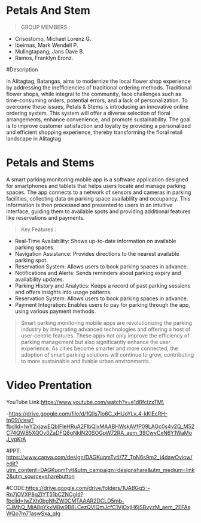 # Petals And Stem

> GROUP MEMBERS :
- Crisostomo, Michael Lorenz G.
- Ibeirnas, Mark Wendell P.
- Mulingtapang, Jans Dave B.
- Ramos, Franklyn Eronz.

#Description

in Alitagtag, Batangas, aims to modernize the local flower shop
experience by addressing the inefficiencies of traditional ordering methods. Traditional
flower shops, while integral to the community, face challenges such as time-consuming
orders, potential errors, and a lack of personalization. To overcome these issues, Petals
& Stems is introducing an innovative online ordering system. This system will offer a
diverse selection of floral arrangements, enhance convenience, and promote
sustainability. The goal is to improve customer satisfaction and loyalty by providing a
personalized and efficient shopping experience, thereby transforming the floral retail
landscape in Alitagtag
 
# Petals and Stems
A smart parking monitoring mobile app is a software application designed for smartphones and tablets that helps users locate and manage parking spaces. The app connects to a network of sensors and cameras in parking facilities, collecting data on parking space availability and occupancy. This information is then processed and presented to users in an intuitive interface, guiding them to available spots and providing additional features like reservations and payments.
> Key Features :
- Real-Time Availability: Shows up-to-date information on available parking spaces.
- Navigation Assistance: Provides directions to the nearest available parking spot.
- Reservation System: Allows users to book parking spaces in advance.
- Notifications and Alerts: Sends reminders about parking expiry and availability updates.
- Parking History and Analytics: Keeps a record of past parking sessions and offers insights into usage patterns.
- Reservation System: Allows users to book parking spaces in advance.
- Payment Integration: Enables users to pay for parking through the app, using various payment methods.

> Smart parking monitoring mobile apps are revolutionizing the parking industry by integrating advanced technologies and offering a host of user-centric features. These apps not only improve the efficiency of parking management but also significantly enhance the user experience. As cities become smarter and more connected, the adoption of smart parking solutions will continue to grow, contributing to more sustainable and livable urban environments.:


# Video Prentation
YouTube Link:https://www.youtube.com/watch?v=e1d8fcIzxTM\

-https://drive.google.com/file/d/1Qlls7lo6C_xHUoYLv_4-kKlEcRH-tp09/view?fbclid=IwY2xjawEQbIFleHRuA2FlbQIxMAABHWskAVfP09LAGc0s4v2Q_M52C74QWB5XQOy0ZaDFQ8gNklN20SOGpW72RA_aem_39CwyCxN6Y1WaMoJ_ypKrA

#PPT: https://www.canva.com/design/DAGKuqmTvtI/7Z_TpN6s9m2_j4dawOviow/edit?utm_content=DAGKuqmTvtI&utm_campaign=designshare&utm_medium=link2&utm_source=sharebutton

#CODE:https://drive.google.com/drive/folders/1UABGq5--Rn7jOVXP8qZlYT51bCZNCgId?fbclid=IwZXh0bgNhZW0CMTAAAR2DCLD5mb-CJMhQ_MiA8pYkxM8w9B8LCezQVlQmJcfC1VjOxjH6jSBvyzM_aem_2EFAsWQo7m71aswSxa_qIg
